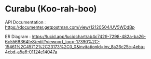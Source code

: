 # Curabu (Koo-rah-boo)

API Documentation : https://documenter.getpostman.com/view/12120504/UV5WDdBp

ER Diagram : https://lucid.app/lucidchart/ab4c7429-7298-482a-ba26-6c5568364fe8/edit?viewport_loc=-17390%2C-15461%2C45712%2C23173%2C0_0&invitationId=inv_8a26c25c-4eba-4cbd-a5a6-01124e14047a
